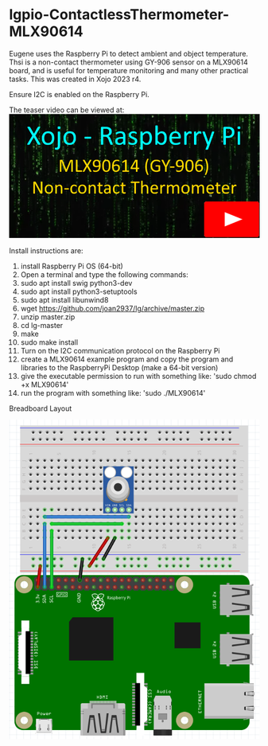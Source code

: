 # lgpio-ContactlessThermometer-MLX90614
Eugene uses the Raspberry Pi to detect ambient and object temperature. Thsi is a non-contact thermometer using GY-906 sensor on a MLX90614 board, and is useful for temperature monitoring and many other practical tasks. This was created in Xojo 2023 r4. 

Ensure I2C is enabled on the Raspberry Pi.

The teaser video can be viewed at: [![MPU6050 Xojo Teaser Video](https://github.com/eugenedakin/lgpio-ContactlessThermometer-MLX90614/blob/main/MLX90614-300x300.png)](https://www.youtube.com/watch?v=mGKfjxuV2BM&ab_channel=EugeneDakin "MLX90614 Teaser")

Install instructions are:

1) install Raspberry Pi OS (64-bit)
2) Open a terminal and type the following commands:
3) sudo apt install swig python3-dev
4) sudo apt install python3-setuptools
5) sudo apt install libunwind8
6) wget https://github.com/joan2937/lg/archive/master.zip
7) unzip master.zip
8) cd lg-master
9) make
10) sudo make install
11) Turn on the I2C communication protocol on the Raspberry Pi
12) create a MLX90614 example program and copy the program and libraries to the RaspberryPi Desktop (make a 64-bit version)
13) give the executable permission to run with something like: 'sudo chmod +x MLX90614'
14) run the program with something like: 'sudo ./MLX90614'

Breadboard Layout

![](https://github.com/eugenedakin/lgpio-ContactlessThermometer-MLX90614/blob/main/BreadBoard.png)
